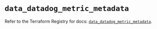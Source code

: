 # `data_datadog_metric_metadata`

Refer to the Terraform Registry for docs: [`data_datadog_metric_metadata`](https://registry.terraform.io/providers/datadog/datadog/3.74.0/docs/data-sources/metric_metadata).
